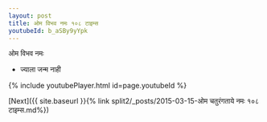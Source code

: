 ```yaml
---
layout: post
title: ओम विभव नमः १०८ टाइम्स
youtubeId: b_aSBy9yYpk
---
```

 
 
 ओम विभव नमः  
 
 -  ज्याला जन्म नाही 
 
  
 
  
 
 
 
 
 
 


{% include youtubePlayer.html id=page.youtubeId %}
 
[Next]({{ site.baseurl }}{% link  split2/_posts/2015-03-15-ओम चतुरंगताये नमः १०८ टाइम्स.md%})
 
